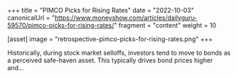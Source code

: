 +++
title = "PIMCO Picks for Rising Rates"
date = "2022-10-03"
canonicalUrl = "https://www.moneyshow.com/articles/dailyguru-59570/pimco-picks-for-rising-rates/"
fragment = "content"
weight = 10

[asset]
    image = "retrospective-pimco-picks-for-rising-rates.png"
+++

Historically, during stock market selloffs, investors tend to move to bonds 
as a perceived safe-haven asset. This typically drives bond prices higher 
and...
